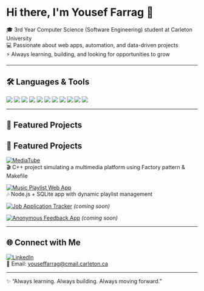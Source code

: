 # Hi there, I'm Yousef Farrag 👋  

🎓 3rd Year Computer Science (Software Engineering) student at Carleton University  
💻 Passionate about web apps, automation, and data-driven projects  
⚡ Always learning, building, and looking for opportunities to grow  

---

## 🛠️ Languages & Tools  
<img src="https://img.shields.io/badge/Python-3776AB?logo=python&logoColor=white&style=for-the-badge" /> 
<img src="https://img.shields.io/badge/Java-007396?logo=java&logoColor=white&style=for-the-badge" /> 
<img src="https://img.shields.io/badge/C-00599C?logo=c&logoColor=white&style=for-the-badge" /> 
<img src="https://img.shields.io/badge/C++-00599C?logo=cplusplus&logoColor=white&style=for-the-badge" /> 
<img src="https://img.shields.io/badge/JavaScript-F7DF1E?logo=javascript&logoColor=black&style=for-the-badge" /> 
<img src="https://img.shields.io/badge/Node.js-339933?logo=node.js&logoColor=white&style=for-the-badge" /> 
<img src="https://img.shields.io/badge/SQLite-003B57?logo=sqlite&logoColor=white&style=for-the-badge" /> 
<img src="https://img.shields.io/badge/HTML-E34F26?logo=html5&logoColor=white&style=for-the-badge" /> 
<img src="https://img.shields.io/badge/CSS-1572B6?logo=css3&logoColor=white&style=for-the-badge" /> 
<img src="https://img.shields.io/badge/Git-F05032?logo=git&logoColor=white&style=for-the-badge" /> 
<img src="https://img.shields.io/badge/Linux-FCC624?logo=linux&logoColor=black&style=for-the-badge" />  

---

## 📌 Featured Projects  
## 📌 Featured Projects  

[![MediaTube](https://img.shields.io/badge/MediaTube-C++%20OOP%20Multimedia%20Platform-blue?style=for-the-badge&logo=c%2B%2B)](https://github.com/Yfarrag/MediaTube)  
🎬 C++ project simulating a multimedia platform using Factory pattern & Makefile  

[![Music Playlist Web App](https://img.shields.io/badge/Music%20Playlist%20App-Node.js%20%7C%20SQLite-green?style=for-the-badge&logo=node.js)](https://github.com/Yfarrag/Music-Playlist-App)  
🎶 Node.js + SQLite app with dynamic playlist management  

[![Job Application Tracker](https://img.shields.io/badge/Job%20Application%20Tracker-Django%20%7C%20SQLite-orange?style=for-the-badge&logo=django)](https://github.com/Yfarrag/Job-Application-Tracker) *(coming soon)*  

[![Anonymous Feedback App](https://img.shields.io/badge/Anonymous%20Feedback%20App-Angular%20%7C%20Node.js-red?style=for-the-badge&logo=angular)](https://github.com/Yfarrag/Anon-Feedback) *(coming soon)*  

---

## 🌐 Connect with Me  
[![LinkedIn](https://img.shields.io/badge/-LinkedIn-0077B5?logo=linkedin&logoColor=white&style=for-the-badge)](https://www.linkedin.com/in/yfarrag/)  
📧 Email: youseffarrag@cmail.carleton.ca  

---

✨ “Always learning. Always building. Always moving forward.”  
